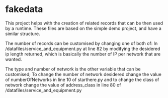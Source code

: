 # fakedata

This project helps with the creation of related records that can be then used by a runtime. 
These files are based on the simple demo project, and have a similar structure.

The number of records can be customised by changing one of both of:
In /datafiles/service_and_equipment.py at line 82 by modifying the desidered ip length
returned, which is basically the number of IP per network that are wanted.

The type and number of network is the other variable that can be customised;
To change the number of network desidered change the value of numberOfNetworks in line
10 of starthere.py and to change the class of network change the value of address_class
in line 80 of /datafiles/service_and_equipment.py
